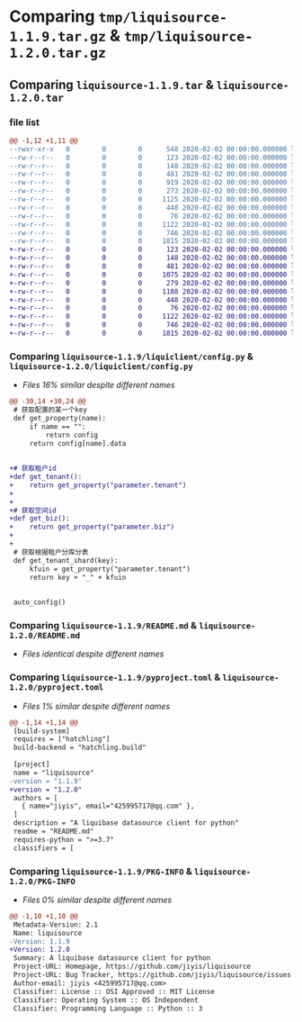 # Comparing `tmp/liquisource-1.1.9.tar.gz` & `tmp/liquisource-1.2.0.tar.gz`

## Comparing `liquisource-1.1.9.tar` & `liquisource-1.2.0.tar`

### file list

```diff
@@ -1,12 +1,11 @@
--rwxr-xr-x   0        0        0      548 2020-02-02 00:00:00.000000 liquisource-1.1.9/liquibase.properties
--rw-r--r--   0        0        0      123 2020-02-02 00:00:00.000000 liquisource-1.1.9/requirements.txt
--rw-r--r--   0        0        0      148 2020-02-02 00:00:00.000000 liquisource-1.1.9/liquiclient/__init__.py
--rw-r--r--   0        0        0      481 2020-02-02 00:00:00.000000 liquisource-1.1.9/liquiclient/ck_client.py
--rw-r--r--   0        0        0      919 2020-02-02 00:00:00.000000 liquisource-1.1.9/liquiclient/config.py
--rw-r--r--   0        0        0      273 2020-02-02 00:00:00.000000 liquisource-1.1.9/liquiclient/mongo_client.py
--rw-r--r--   0        0        0     1125 2020-02-02 00:00:00.000000 liquisource-1.1.9/liquiclient/mysql_client.py
--rw-r--r--   0        0        0      448 2020-02-02 00:00:00.000000 liquisource-1.1.9/liquiclient/redis_client.py
--rw-r--r--   0        0        0       76 2020-02-02 00:00:00.000000 liquisource-1.1.9/.gitignore
--rw-r--r--   0        0        0     1122 2020-02-02 00:00:00.000000 liquisource-1.1.9/README.md
--rw-r--r--   0        0        0      746 2020-02-02 00:00:00.000000 liquisource-1.1.9/pyproject.toml
--rw-r--r--   0        0        0     1815 2020-02-02 00:00:00.000000 liquisource-1.1.9/PKG-INFO
+-rw-r--r--   0        0        0      123 2020-02-02 00:00:00.000000 liquisource-1.2.0/requirements.txt
+-rw-r--r--   0        0        0      148 2020-02-02 00:00:00.000000 liquisource-1.2.0/liquiclient/__init__.py
+-rw-r--r--   0        0        0      481 2020-02-02 00:00:00.000000 liquisource-1.2.0/liquiclient/ck_client.py
+-rw-r--r--   0        0        0     1075 2020-02-02 00:00:00.000000 liquisource-1.2.0/liquiclient/config.py
+-rw-r--r--   0        0        0      279 2020-02-02 00:00:00.000000 liquisource-1.2.0/liquiclient/mongo_client.py
+-rw-r--r--   0        0        0     1108 2020-02-02 00:00:00.000000 liquisource-1.2.0/liquiclient/mysql_client.py
+-rw-r--r--   0        0        0      448 2020-02-02 00:00:00.000000 liquisource-1.2.0/liquiclient/redis_client.py
+-rw-r--r--   0        0        0       76 2020-02-02 00:00:00.000000 liquisource-1.2.0/.gitignore
+-rw-r--r--   0        0        0     1122 2020-02-02 00:00:00.000000 liquisource-1.2.0/README.md
+-rw-r--r--   0        0        0      746 2020-02-02 00:00:00.000000 liquisource-1.2.0/pyproject.toml
+-rw-r--r--   0        0        0     1815 2020-02-02 00:00:00.000000 liquisource-1.2.0/PKG-INFO
```

### Comparing `liquisource-1.1.9/liquiclient/config.py` & `liquisource-1.2.0/liquiclient/config.py`

 * *Files 16% similar despite different names*

```diff
@@ -30,14 +30,24 @@
 # 获取配置的某一个key
 def get_property(name):
     if name == "":
         return config
     return config[name].data
 
 
+# 获取租户id
+def get_tenant():
+    return get_property("parameter.tenant")
+
+
+# 获取空间id
+def get_biz():
+    return get_property("parameter.biz")
+
+
 # 获取根据租户分库分表
 def get_tenant_shard(key):
     kfuin = get_property("parameter.tenant")
     return key + "_" + kfuin
 
 
 auto_config()
```

### Comparing `liquisource-1.1.9/README.md` & `liquisource-1.2.0/README.md`

 * *Files identical despite different names*

### Comparing `liquisource-1.1.9/pyproject.toml` & `liquisource-1.2.0/pyproject.toml`

 * *Files 1% similar despite different names*

```diff
@@ -1,14 +1,14 @@
 [build-system]
 requires = ["hatchling"]
 build-backend = "hatchling.build"
 
 [project]
 name = "liquisource"
-version = "1.1.9"
+version = "1.2.0"
 authors = [
   { name="jiyis", email="425995717@qq.com" },
 ]
 description = "A liquibase datasource client for python"
 readme = "README.md"
 requires-python = ">=3.7"
 classifiers = [
```

### Comparing `liquisource-1.1.9/PKG-INFO` & `liquisource-1.2.0/PKG-INFO`

 * *Files 0% similar despite different names*

```diff
@@ -1,10 +1,10 @@
 Metadata-Version: 2.1
 Name: liquisource
-Version: 1.1.9
+Version: 1.2.0
 Summary: A liquibase datasource client for python
 Project-URL: Homepage, https://github.com/jiyis/liquisource
 Project-URL: Bug Tracker, https://github.com/jiyis/liquisource/issues
 Author-email: jiyis <425995717@qq.com>
 Classifier: License :: OSI Approved :: MIT License
 Classifier: Operating System :: OS Independent
 Classifier: Programming Language :: Python :: 3
```

